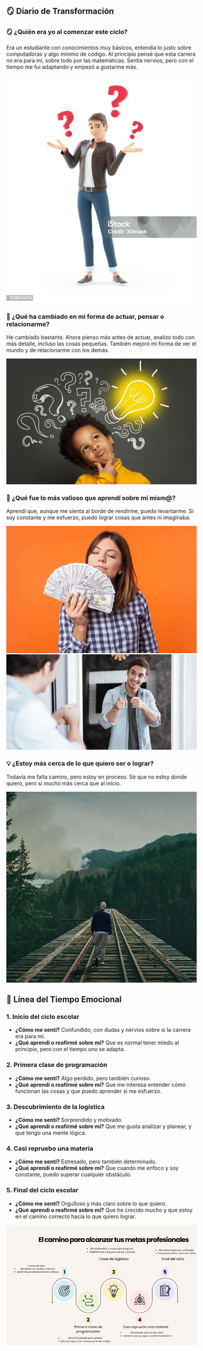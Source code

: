 ## 🪞 Diario de Transformación

### 🪞 ¿Quién era yo al comenzar este ciclo?
Era un estudiante con conocimientos muy básicos, entendía lo justo sobre computadoras y algo mínimo de código. Al principio pensé que esta carrera no era para mí, sobre todo por las matemáticas. Sentía nervios, pero con el tiempo me fui adaptando y empezó a gustarme más.

![alt text](image.png)

### 🔁 ¿Qué ha cambiado en mi forma de actuar, pensar o relacionarme?
He cambiado bastante. Ahora pienso más antes de actuar, analizo todo con más detalle, incluso las cosas pequeñas. También mejoró mi forma de ver el mundo y de relacionarme con los demás.

![alt text](image-1.png)

### 🌟 ¿Qué fue lo más valioso que aprendí sobre mí mism@?
Aprendí que, aunque me sienta al borde de rendirme, puedo levantarme. Si soy constante y me esfuerzo, puedo lograr cosas que antes ni imaginaba.

![alt text](image-2.png) ![alt text](image-3.png)


### 💡 ¿Estoy más cerca de lo que quiero ser o lograr?
Todavía me falta camino, pero estoy en proceso. Sé que no estoy donde quiero, pero sí mucho más cerca que al inicio.

![alt text](image-4.png)


## 📸 Línea del Tiempo Emocional

### 1. Inicio del ciclo escolar
- **¿Cómo me sentí?** Confundido, con dudas y nervios sobre si la carrera era para mí.
- **¿Qué aprendí o reafirmé sobre mí?** Que es normal tener miedo al principio, pero con el tiempo uno se adapta.




###  2. Primera clase de programación
- **¿Cómo me sentí?** Algo perdido, pero también curioso.
- **¿Qué aprendí o reafirmé sobre mí?** Que me interesa entender cómo funcionan las cosas y que puedo aprender si me esfuerzo.




###  3. Descubrimiento de la logística
- **¿Cómo me sentí?** Sorprendido y motivado.
- **¿Qué aprendí o reafirmé sobre mí?** Que me gusta analizar y planear, y que tengo una mente lógica.




###  4. Casi repruebo una materia
- **¿Cómo me sentí?** Estresado, pero también determinado.
- **¿Qué aprendí o reafirmé sobre mí?** Que cuando me enfoco y soy constante, puedo superar cualquier obstáculo.




###  5. Final del ciclo escolar
- **¿Cómo me sentí?** Orgulloso y más claro sobre lo que quiero.
- **¿Qué aprendí o reafirmé sobre mí?** Que he crecido mucho y que estoy en el camino correcto hacia lo que quiero lograr.




![alt text](image-5.png)